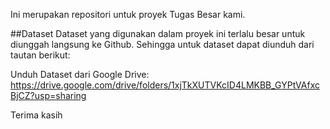 Ini merupakan repositori untuk proyek Tugas Besar kami.

##Dataset
Dataset yang digunakan dalam proyek ini terlalu besar untuk diunggah langsung ke Github. Sehingga untuk dataset dapat diunduh dari tautan berikut:

Unduh Dataset dari Google Drive: 
https://drive.google.com/drive/folders/1xjTkXUTVKcID4LMKBB_GYPtVAfxcBjCZ?usp=sharing

Terima kasih

